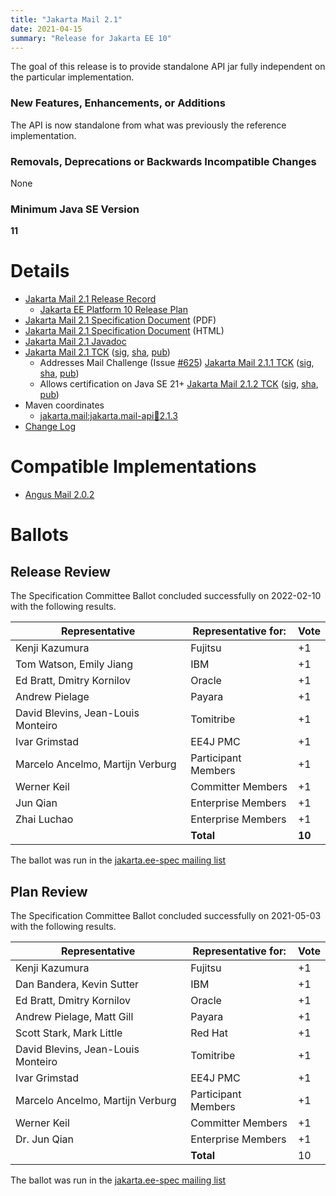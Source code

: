 ```yaml
---
title: "Jakarta Mail 2.1"
date: 2021-04-15
summary: "Release for Jakarta EE 10"
---
```


The goal of this release is to provide standalone API jar fully independent
on the particular implementation.

### New Features, Enhancements, or Additions
The API is now standalone from what was previously the reference implementation.

### Removals, Deprecations or Backwards Incompatible Changes
None

### Minimum Java SE Version
**11**

# Details

* [Jakarta Mail 2.1 Release Record](https://projects.eclipse.org/projects/ee4j.mail/releases/2.1)
    * [Jakarta EE Platform 10 Release Plan](https://jakartaee.github.io/platform/jakartaee10/JakartaEE10ReleasePlan)
* [Jakarta Mail 2.1 Specification Document](./jakarta-mail-spec-2.1.pdf) (PDF)
* [Jakarta Mail 2.1 Specification Document](./jakarta-mail-spec-2.1.html) (HTML)
* [Jakarta Mail 2.1 Javadoc](./apidocs)
* [Jakarta Mail 2.1 TCK](https://download.eclipse.org/jakartaee/mail/2.1/jakarta-mail-tck-2.1.0.zip)  ([sig](https://download.eclipse.org/jakartaee/mail/2.1/jakarta-mail-tck-2.1.0.zip.sig),  [sha](https://download.eclipse.org/jakartaee/mail/2.1/jakarta-mail-tck-2.1.0.zip.sha256),  [pub](https://jakarta.ee/specifications/jakartaee-spec-committee.pub))
    * Addresses Mail Challenge (Issue [#625](https://github.com/jakartaee/mail-api/issues/625))  [Jakarta Mail 2.1.1 TCK](https://download.eclipse.org/jakartaee/mail/2.1/jakarta-mail-tck-2.1.1.zip)  ([sig](https://download.eclipse.org/jakartaee/mail/2.1/jakarta-mail-tck-2.1.1.zip.sig),  [sha](https://download.eclipse.org/jakartaee/mail/2.1/jakarta-mail-tck-2.1.1.zip.sha256),  [pub](https://jakarta.ee/specifications/jakartaee-spec-committee.pub))
    * Allows certification on Java SE 21+  [Jakarta Mail 2.1.2 TCK](https://download.eclipse.org/jakartaee/mail/2.1/jakarta-mail-tck-2.1.2.zip)  ([sig](https://download.eclipse.org/jakartaee/mail/2.1/jakarta-mail-tck-2.1.2.zip.sig),  [sha](https://download.eclipse.org/jakartaee/mail/2.1/jakarta-mail-tck-2.1.2.zip.sha256),  [pub](https://jakarta.ee/specifications/jakartaee-spec-committee.pub))
* Maven coordinates
    * [jakarta.mail:jakarta.mail-api:jar:2.1.3](https://search.maven.org/artifact/jakarta.mail/jakarta.mail-api/2.1.3/jar)
* [Change Log](./changelog)


# Compatible Implementations

* [Angus Mail 2.0.2](https://eclipse-ee4j.github.io/angus-mail)

# Ballots

## Release Review

The Specification Committee Ballot concluded successfully on 2022-02-10 with the following results.


| Representative                     | Representative for: | Vote   |
|------------------------------------|---------------------|--------|
| Kenji Kazumura                     | Fujitsu             | +1     |
| Tom Watson, Emily Jiang            | IBM                 | +1     |
| Ed Bratt, Dmitry Kornilov          | Oracle              | +1     |
| Andrew Pielage                     | Payara              | +1     |
| David Blevins, Jean-Louis Monteiro | Tomitribe           | +1     |
| Ivar Grimstad                      | EE4J PMC            | +1     |
| Marcelo Ancelmo, Martijn Verburg   | Participant Members | +1     |
| Werner Keil                        | Committer Members   | +1     |
| Jun Qian                           | Enterprise Members  | +1     |
| Zhai Luchao                        | Enterprise Members  | +1     |  
|                                    | **Total**           | **10** |

The ballot was run in the [jakarta.ee-spec mailing list](https://www.eclipse.org/lists/jakarta.ee-spec/msg02184.html)

## Plan Review

The Specification Committee Ballot concluded successfully on 2021-05-03 with the following results.

| Representative                     | Representative for: |  Vote  |
|------------------------------------|---------------------|--------|
| Kenji Kazumura                     | Fujitsu             | +1     |
| Dan Bandera, Kevin Sutter          | IBM                 | +1     |
| Ed Bratt, Dmitry Kornilov          | Oracle              | +1     |
| Andrew Pielage, Matt Gill          | Payara              | +1     |
| Scott Stark, Mark Little           | Red Hat             | +1     |
| David Blevins, Jean-Louis Monteiro | Tomitribe           | +1     |
| Ivar Grimstad                      | EE4J PMC            | +1     |
| Marcelo Ancelmo, Martijn Verburg   | Participant Members | +1     |
| Werner Keil                        | Committer Members   | +1     |
| Dr. Jun Qian                       | Enterprise Members  | +1     |
|                                    | **Total**           | 10     |

The ballot was run in the [jakarta.ee-spec mailing list](https://www.eclipse.org/lists/jakarta.ee-spec/msg01555.html)
